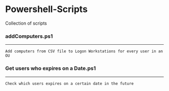 # Powershell-Scripts
Collection of scripts



### addComputers.ps1
----------------
```
Add computers from CSV file to Logon Workstations for every user in an OU
```


### Get users who expires on a Date.ps1
----------------
```
Check which users expires on a certain date in the future
```


